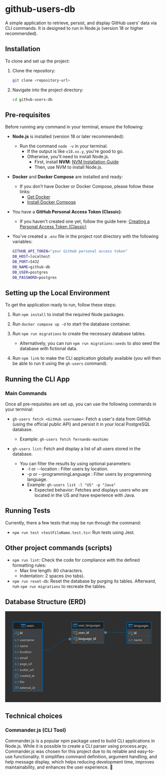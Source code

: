# github-users-db

A simple application to retrieve, persist, and display GitHub users' data via CLI commands. It is designed to run in Node.js (version 18 or higher recommended).

## Installation

To clone and set up the project:

1. Clone the repository:
   ```bash
   git clone <repository-url>
   ```

2. Navigate into the project directory:
   ```bash
   cd github-users-db
   ```

## Pre-requisites

Before running any command in your terminal, ensure the following:

- **Node.js** is installed (version 18 or later recommended):
  - Run the command `node -v` in your terminal.
    - If the output is like `v18.xx.y`, you're good to go.
    - Otherwise, you'll need to install Node.js.
      - First, install **NVM**: [NVM Installation Guide](https://github.com/nvm-sh/nvm)
      - Then, use NVM to install Node.js.

- **Docker** and **Docker Compose** are installed and ready:
  - If you don’t have Docker or Docker Compose, please follow these links:
    - [Get Docker](https://docs.docker.com/get-docker/)
    - [Install Docker Compose](https://docs.docker.com/compose/install/)

- You have a **GitHub Personal Access Token (Classic)**:
  - If you haven't created one yet, follow the guide here: [Creating a Personal Access Token (Classic)](https://docs.github.com/en/authentication/keeping-your-account-and-data-secure/managing-your-personal-access-tokens#creating-a-personal-access-token-classic)

- You've created a `.env` file in the project root directory with the following variables:
  ```bash
  GITHUB_API_TOKEN="your GitHub personal access token"
  DB_HOST=localhost
  DB_PORT=5432
  DB_NAME=github-db
  DB_USER=postgres
  DB_PASSWORD=postgres
  ```

## Setting up the Local Environment
To get the application ready to run, follow these steps:
1. Run ``npm install`` to install the required Node packages.
2. Run ``docker compose up -d`` to start the database container.
3. Run ``npm run migrations`` to create the necessary database tables.
    - Alternatively, you can run ``npm run migrations:seeds`` to also seed the database with fictional data.

4. Run ``npm link`` to make the CLI application globally available (you will then be able to run it using the ``gh-users`` command).

## Running the CLI App
### Main Commands
Once all pre-requisites are set up, you can use the following commands in your terminal:
- ``gh-users fetch <GitHub username>``: Fetch a user's data from GitHub (using the official public API) and persist it in your local PostgreSQL database.
  - Example: ``gh-users fetch fernando-mashimo``

- ``gh-users list``: Fetch and display a list of all users stored in the database.
  - You can filter the results by using optional parameters:
    - -l <location> or --location <location>: Filter users by location.
    - -p <programmingLanguage> or --programmingLanguage <programmingLanguage>: Filter users by programming language.
    - Example: ``gh-users list -l "US" -p "Java"``
      - Expected behavior: Fetches and displays users who are located in the US and have experience with Java.

## Running Tests
Currently, there a few tests that may be run through the command:
- ``npm run test <testFileName.test.ts>``: Run tests using Jest.

## Other project commands (scripts)
- ``npm run lint``: Check the code for compliance with the defined formatting rules:
  - Max line length: 80 characters.
  - Indentation: 2 spaces (no tabs).
- ``npm run reset-db``: Reset the database by purging its tables. Afterward, run ``npm run migrations`` to recreate the tables.

## Database Structure (ERD)

![ERD Diagram](./ERD.png)

## Technical choices
### Commander.js (CLI Tool)
Commander.js is a popular npm package used to build CLI applications in Node.js. While it is possible to create a CLI parser using process.argv, Commander.js was chosen for this project due to its reliable and easy-to-use functionality. It simplifies command definition, argument handling, and help message display, which helps reducing development time, improves maintainability, and enhances the user experience. 🚀